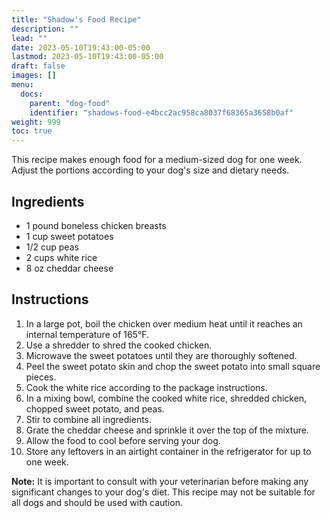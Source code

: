 ```yaml
---
title: "Shadow's Food Recipe"
description: ""
lead: ""
date: 2023-05-10T19:43:00-05:00
lastmod: 2023-05-10T19:43:00-05:00
draft: false 
images: []
menu:
  docs:
    parent: "dog-food"
    identifier: "shadows-food-e4bcc2ac958ca8037f68365a3658b0af"
weight: 999
toc: true
---
```


This recipe makes enough food for a medium-sized dog for one week. Adjust the portions according to your dog's size and dietary needs.

## Ingredients

- 1 pound boneless chicken breasts
- 1 cup sweet potatoes
- 1/2 cup peas
- 2 cups white rice
- 8 oz cheddar cheese

## Instructions

1. In a large pot, boil the chicken over medium heat until it reaches an internal temperature of 165°F.
2. Use a shredder to shred the cooked chicken.
3. Microwave the sweet potatoes until they are thoroughly softened.
4. Peel the sweet potato skin and chop the sweet potato into small square pieces.
5. Cook the white rice according to the package instructions.
6. In a mixing bowl, combine the cooked white rice, shredded chicken, chopped sweet potato, and peas.
7. Stir to combine all ingredients.
8. Grate the cheddar cheese and sprinkle it over the top of the mixture.
9. Allow the food to cool before serving your dog.
10. Store any leftovers in an airtight container in the refrigerator for up to one week.

**Note:** It is important to consult with your veterinarian before making any significant changes to your dog's diet. This recipe may not be suitable for all dogs and should be used with caution.